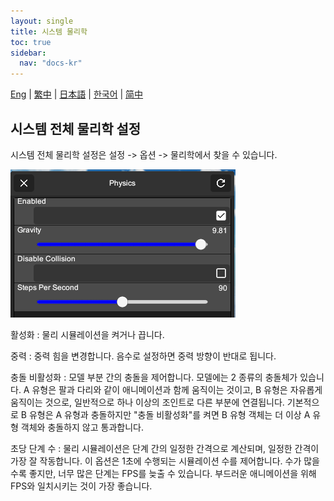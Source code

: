 ```yaml
---
layout: single
title: 시스템 물리학
toc: true
sidebar:
  nav: "docs-kr"
---
```

[Eng](/kr/dancexr/features/system_physics) | [繁中](/tw/kr/dancexr/features/system_physics) | [日本語](/jp/kr/dancexr/features/system_physics) | [한국어](/kr/kr/dancexr/features/system_physics) | [简中](/zh/kr/dancexr/features/system_physics)


## 시스템 전체 물리학 설정
시스템 전체 물리학 설정은 설정 -> 옵션 -> 물리학에서 찾을 수 있습니다.

![시스템 물리학](/images/system-physics.png)

활성화
: 물리 시뮬레이션을 켜거나 끕니다.

중력
: 중력 힘을 변경합니다. 음수로 설정하면 중력 방향이 반대로 됩니다.

충돌 비활성화
: 모델 부분 간의 충돌을 제어합니다. 모델에는 2 종류의 충돌체가 있습니다. A 유형은 팔과 다리와 같이 애니메이션과 함께 움직이는 것이고, B 유형은 자유롭게 움직이는 것으로, 일반적으로 하나 이상의 조인트로 다른 부분에 연결됩니다. 기본적으로 B 유형은 A 유형과 충돌하지만 "충돌 비활성화"를 켜면 B 유형 객체는 더 이상 A 유형 객체와 충돌하지 않고 통과합니다.

초당 단계 수
: 물리 시뮬레이션은 단계 간의 일정한 간격으로 계산되며, 일정한 간격이 가장 잘 작동합니다. 이 옵션은 1초에 수행되는 시뮬레이션 수를 제어합니다. 수가 많을수록 좋지만, 너무 많은 단계는 FPS를 늦출 수 있습니다. 부드러운 애니메이션을 위해 FPS와 일치시키는 것이 가장 좋습니다.